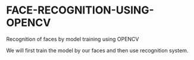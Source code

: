 # FACE-RECOGNITION-USING-OPENCV
Recognition of faces by model training using OPENCV

We will first train the model by our faces and then use recognition system.

